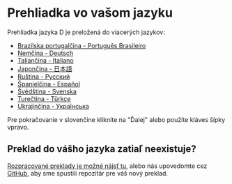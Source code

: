 # Prehliadka vo vašom jazyku

Prehliadka jazyka D je preložená do viacerých jazykov:

- [Brazílska portugalčina - Português Brasileiro](https://tour.dlang.org/tour/pt/welcome/welcome-to-d)
- [Nemčina - Deutsch](https://tour.dlang.org/tour/de/welcome/welcome-to-d)
- [Taliančina - Italiano](https://tour.dlang.org/tour/it/welcome/welcome-to-d)
- [Japončina - 日本語](https://tour.dlang.org/tour/ja/welcome/welcome-to-d)
- [Ruština - Pусский](https://tour.dlang.org/tour/ru/welcome/welcome-to-d)
- [Španielčina - Español](https://tour.dlang.org/tour/es/welcome/welcome-to-d)
- [Švédština - Svenska](https://tour.dlang.org/tour/sv/welcome/welcome-to-d)
- [Turečtina - Türkçe](https://tour.dlang.org/tour/tr/welcome/welcome-to-d)
- [Ukrajinčina - Українська](https://tour.dlang.org/tour/uk/welcome/welcome-to-d)

Pre pokračovanie v slovenčine kliknite na "Ďalej" alebo použite kláves šípky vpravo.

## Preklad do vášho jazyka zatiaľ neexistuje?

[Rozpracované preklady je možné nájsť tu](https://github.com/dlang-tour),
alebo nás upovedomte cez [GitHub](https://github.com/stonemaster/dlang-tour/issues/new), aby sme spustili repozitár pre váš nový preklad.
